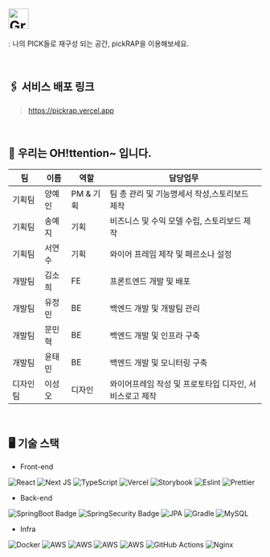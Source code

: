 # <img height="40" alt="Group 51116" src="https://user-images.githubusercontent.com/78305431/203808325-1acc64d3-6c52-4954-b046-8426c2987ec4.png">

 : 나의 PICK들로 재구성 되는 공간, pickRAP을 이용해보세요.
 
 &nbsp;

## 🖇 서비스 배포 링크
> https://pickrap.vercel.app

&nbsp;


## 👋 우리는 OH!ttention~ 입니다.
| 팀 | 이름 | 역할 | 담당업무 |
| --- | --- | --- | --- |
| 기획팀 | 양예인 | PM & 기획 | 팀 총 관리 및 기능명세서 작성,스토리보드 제작 |
| 기획팀 | 송예지 | 기획 | 비즈니스 및 수익 모델 수립, 스토리보드 제작 |
| 기획팀 | 서연수 | 기획 | 와이어 프레임 제작 및 페르소나 설정 |
| 개발팀 | 김소희 | FE | 프론트엔드 개발 및 배포 |
| 개발팀 | 유정민 | BE | 백엔드 개발 및 개발팀 관리 |
| 개발팀 | 문민혁 | BE |백엔드 개발 및 인프라 구축 |
| 개발팀 | 윤태민 | BE | 백엔드 개발 및 모니터링 구축|
| 디자인팀 | 이성오 | 디자인 | 와이어프레임 작성 및 프로토타입 디자인, 서비스로고 제작 |

&nbsp;
## 🖥 기술 스택

- Front-end

![React](https://img.shields.io/badge/react-%2320232a.svg?style=for-the-badge&logo=react&logoColor=%2361DAFB)
![Next JS](https://img.shields.io/badge/Next-black?style=for-the-badge&logo=next.js&logoColor=white)
![TypeScript](https://img.shields.io/badge/typescript-%23007ACC.svg?style=for-the-badge&logo=typescript&logoColor=white)
![Vercel](https://img.shields.io/badge/vercel-%23000000.svg?style=for-the-badge&logo=vercel&logoColor=white)
![Storybook](https://img.shields.io/badge/Storybook-FF4785.svg?style=for-the-badge&logo=Storybook&logoColor=white)
![Eslint](https://img.shields.io/badge/Eslint-4B32C3.svg?style=for-the-badge&logo=Eslint&logoColor=white)
![Prettier](https://img.shields.io/badge/Prettier-F7B93E.svg?style=for-the-badge&logo=Prettier&logoColor=white)

- Back-end

![SpringBoot Badge](https://img.shields.io/badge/Spring&nbsp;Boot-6DB33F?style=for-the-badge&logo=SpringBoot&logoColor=white)
![SpringSecurity Badge](https://img.shields.io/badge/Spring&nbsp;Security-6DB33F?style=for-the-badge&logo=SpringSecurity&logoColor=white)
![JPA](https://img.shields.io/badge/JPA-6DB33F?style=for-the-badge&logo=Recoil&logoColor=white)
![Gradle](https://img.shields.io/badge/Gradle-02303A.svg?style=for-the-badge&logo=Gradle&logoColor=white)
![MySQL](https://img.shields.io/badge/mysql-%2300f.svg?style=for-the-badge&logo=mysql&logoColor=white)

- Infra

![Docker](https://img.shields.io/badge/docker-%230db7ed.svg?style=for-the-badge&logo=docker&logoColor=white)
![AWS](https://img.shields.io/badge/AWS-%23FF9900.svg?style=for-the-badge&logo=amazon-aws&logoColor=white)
![AWS](https://img.shields.io/badge/AWS&nbsp;RDS-%23FF9900.svg?style=for-the-badge&logo=amazon-aws&logoColor=white)
![AWS](https://img.shields.io/badge/AWS&nbsp;EC2-%23FF9900.svg?style=for-the-badge&logo=amazon-aws&logoColor=white)
![AWS](https://img.shields.io/badge/AWS&nbsp;S3-%23FF9900.svg?style=for-the-badge&logo=amazon-aws&logoColor=white)
![GitHub Actions](https://img.shields.io/badge/github%20actions-%232671E5.svg?style=for-the-badge&logo=githubactions&logoColor=white)
![Nginx](https://img.shields.io/badge/nginx-%23009639.svg?style=for-the-badge&logo=nginx&logoColor=white)
